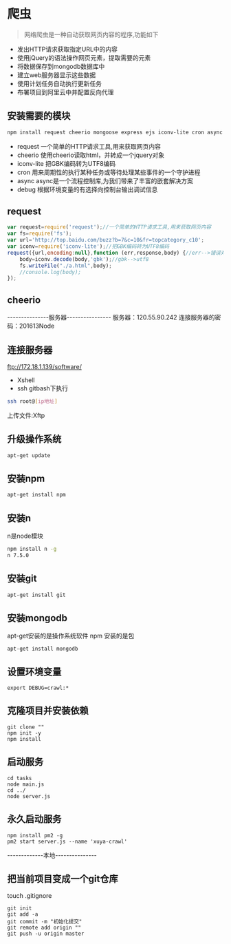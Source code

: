 # 爬虫
> 网络爬虫是一种自动获取网页内容的程序,功能如下

- 发出HTTP请求获取指定URL中的内容
- 使用jQuery的语法操作网页元素，提取需要的元素
- 将数据保存到mongodb数据库中
- 建立web服务器显示这些数据
- 使用计划任务自动执行更新任务
- 布署项目到阿里云中并配置反向代理

## 安装需要的模块
```bash
npm install request cheerio mongoose express ejs iconv-lite cron async debug --save
```

- request  一个简单的HTTP请求工具,用来获取网页内容
- cheerio  使用cheerio读取html，并转成一个jquery对象
- iconv-lite  把GBK编码转为UTF8编码
- cron  用来周期性的执行某种任务或等待处理某些事件的一个守护进程
- async  async是一个流程控制库,为我们带来了丰富的嵌套解决方案
- debug  根据环境变量的有选择向控制台输出调试信息

## request
```js
var request=require('request');//一个简单的HTTP请求工具,用来获取网页内容
var fs=require('fs');
var url='http://top.baidu.com/buzz?b=7&c=10&fr=topcategory_c10';
var iconv=require('iconv-lite');//把GBK编码转为UTF8编码
request({url,encoding:null},function (err,response,body) {//err-->错误对象  response-->响应对象  body-->响应体
    body=iconv.decode(body,'gbk');//gbk-->utf8
    fs.writeFile("./a.html",body);
    //console.log(body);
});
```

## cheerio

---------------服务器----------------
服务器：120.55.90.242
连接服务器的密码：201613Node
## 连接服务器
ftp://172.18.1.139/software/
- Xshell
- ssh
gitbash下执行
```bash
ssh root@[ip地址]
```

上传文件:Xftp

## 升级操作系统
```bash
apt-get update
```

## 安装npm
```bash
apt-get install npm
```

## 安装n
n是node模块
```bash
npm install n -g
n 7.5.0
```

## 安装git
```bash
apt-get install git
```

## 安装mongodb
apt-get安装的是操作系统软件
npm 安装的是包
```
apt-get install mongodb
```

## 设置环境变量
```
export DEBUG=crawl:*
```

## 克隆项目并安装依赖
```
git clone ""
npm init -y
npm install
```

## 启动服务
```
cd tasks
node main.js
cd ../
node server.js
```

## 永久启动服务
```
npm install pm2 -g
pm2 start server.js --name 'xuya-crawl'
```

-------------本地---------------

## 把当前项目变成一个git仓库
touch .gitignore
```
git init
git add -a
git commit -m "初始化提交"
git remote add origin ""
git push -u origin master
```

